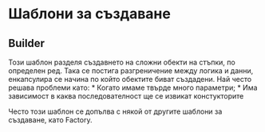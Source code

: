 # Шаблони за създаване

## Builder

Този шаблон разделя създавнето на сложни обекти на стъпки, по определен ред.
Така се постига разгреничение между логика и данни, енкапсулира се начина по който обектите биват създадени.
Най често решава проблеми като: 
	* Когато имаме твърде много параметри; 
	* Има зависимост в каква последователност ще се извикат констукторите

Често този шаблон се допълва с някой от другите шаблони за създаване, като Factory.	
